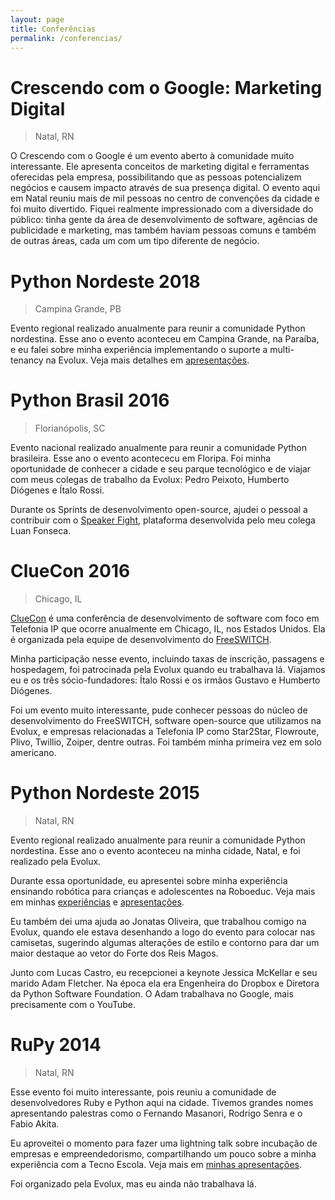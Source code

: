 ```yaml
---
layout: page
title: Conferências
permalink: /conferencias/
---
```


# Crescendo com o Google: Marketing Digital

> Natal, RN

O Crescendo com o Google é um evento aberto à comunidade muito interessante. Ele apresenta conceitos de marketing digital e ferramentas oferecidas pela empresa, possibilitando que as pessoas potencializem negócios e causem impacto através de sua presença digital. O evento aqui em Natal reuniu mais de mil pessoas no centro de convenções da cidade e foi muito divertido. Fiquei realmente impressionado com a diversidade do público: tinha gente da área de desenvolvimento de software, agências de publicidade e marketing, mas também haviam pessoas comuns e também de outras áreas, cada um com um tipo diferente de negócio.


# Python Nordeste 2018

> Campina Grande, PB

Evento regional realizado anualmente para reunir a comunidade Python nordestina. Esse ano o evento aconteceu em Campina Grande, na Paraíba, e eu falei sobre minha experiência implementando o suporte a multi-tenancy na Evolux. Veja mais detalhes em [apresentações](/apresentacoes).


# Python Brasil 2016

> Florianópolis, SC

Evento nacional realizado anualmente para reunir a comunidade Python brasileira. Esse ano o evento acontececu em Floripa. Foi minha oportunidade de conhecer a cidade e seu parque tecnológico e de viajar com meus colegas de trabalho da Evolux: Pedro Peixoto, Humberto Diógenes e Ítalo Rossi.

Durante os Sprints de desenvolvimento open-source, ajudei o pessoal a contribuir com o [Speaker Fight](https://speakerfight.com/), plataforma desenvolvida pelo meu colega Luan Fonseca.


# ClueCon 2016

> Chicago, IL

[ClueCon](https://www.cluecon.com/) é uma conferência de desenvolvimento de software com foco em Telefonia IP que ocorre anualmente em Chicago, IL, nos Estados Unidos. Ela é organizada pela equipe de desenvolvimento do [FreeSWITCH](https://freeswitch.com/).

Minha participação nesse evento, incluindo taxas de inscrição, passagens e hospedagem, foi patrocinada pela Evolux quando eu trabalhava lá. Viajamos eu e os três sócio-fundadores: Ítalo Rossi e os irmãos Gustavo e Humberto Diógenes.

Foi um evento muito interessante, pude conhecer pessoas do núcleo de desenvolvimento do FreeSWITCH, software open-source que utilizamos na Evolux, e empresas relacionadas a Telefonia IP como Star2Star, Flowroute, Plivo, Twillio, Zoiper, dentre outras. Foi também minha primeira vez em solo americano.


# Python Nordeste 2015

> Natal, RN

Evento regional realizado anualmente para reunir a comunidade Python nordestina. Esse ano o evento aconteceu na minha cidade, Natal, e foi realizado pela Evolux.

Durante essa oportunidade, eu apresentei sobre minha experiência ensinando robótica para crianças e adolescentes na Roboeduc. Veja mais em minhas [experiências](/experiencia) e [apresentações](/apresentacoes).

Eu também dei uma ajuda ao Jonatas Oliveira, que trabalhou comigo na Evolux, quando ele estava desenhando a logo do evento para colocar nas camisetas, sugerindo algumas alterações de estilo e contorno para dar um maior destaque ao vetor do Forte dos Reis Magos.

Junto com Lucas Castro, eu recepcionei a keynote Jessica McKellar e seu marido Adam Fletcher. Na época ela era Engenheira do Dropbox e Diretora da Python Software Foundation. O Adam trabalhava no Google, mais precisamente com o YouTube.


# RuPy 2014

> Natal, RN

Esse evento foi muito interessante, pois reuniu a comunidade de desenvolvedores Ruby e Python aqui na cidade. Tivemos grandes nomes apresentando palestras como o Fernando Masanori, Rodrigo Senra e o Fabio Akita.

Eu aproveitei o momento para fazer uma lightning talk sobre incubação de empresas e empreendedorismo, compartilhando um pouco sobre a minha experiência com a Tecno Escola. Veja mais em [minhas apresentações](/apresentacoes).

Foi organizado pela Evolux, mas eu ainda não trabalhava lá.
